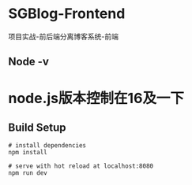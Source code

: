 # SGBlog-Frontend
项目实战-前后端分离博客系统-前端
## Node -v
  # node.js版本控制在16及一下
## Build Setup

    # install dependencies
    npm install
    
    # serve with hot reload at localhost:8080
    npm run dev
